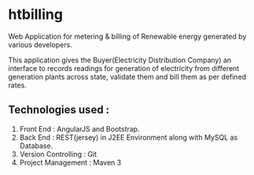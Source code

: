 # htbilling

Web Application for metering &amp; billing of Renewable energy generated by various developers.

This application gives the Buyer(Electricity Distribution Company) an interface to records readings for generation of electricity from different generation plants across state, validate them and bill them as per defined rates.

<h2>Technologies used :</h2>

1. Front End : AngularJS and Bootstrap.
2. Back End : REST(jersey) in J2EE Environment along with MySQL as Database.
3. Version Controlling : Git
4. Project Management : Maven 3
